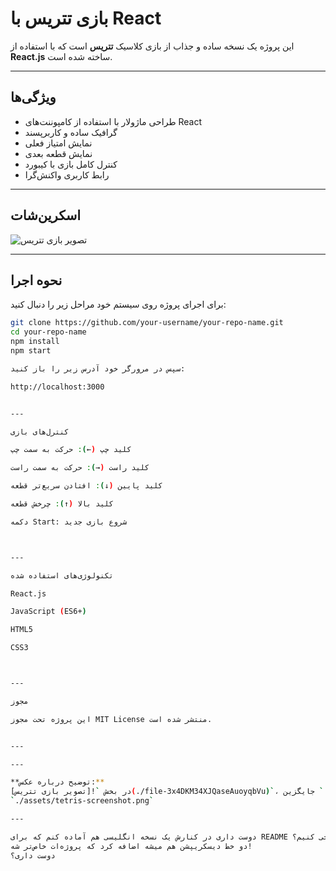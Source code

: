 # بازی تتریس با React

این پروژه یک نسخه ساده و جذاب از بازی کلاسیک **تتریس** است که با استفاده از **React.js** ساخته شده است.

---

## ویژگی‌ها

- طراحی ماژولار با استفاده از کامپوننت‌های React
- گرافیک ساده و کاربرپسند
- نمایش امتیاز فعلی
- نمایش قطعه بعدی
- کنترل کامل بازی با کیبورد
- رابط کاربری واکنش‌گرا

---

## اسکرین‌شات

![تصویر بازی تتریس](./file-3x4DKM34XJQaseAuoyqbVu)

---

## نحوه اجرا

برای اجرای پروژه روی سیستم خود مراحل زیر را دنبال کنید:

```bash
git clone https://github.com/your-username/your-repo-name.git
cd your-repo-name
npm install
npm start

سپس در مرورگر خود آدرس زیر را باز کنید:

http://localhost:3000


---

کنترل‌های بازی

کلید چپ (←): حرکت به سمت چپ

کلید راست (→): حرکت به سمت راست

کلید پایین (↓): افتادن سریع‌تر قطعه

کلید بالا (↑): چرخش قطعه

دکمه Start: شروع بازی جدید



---

تکنولوژی‌های استفاده شده

React.js

JavaScript (ES6+)

HTML5

CSS3



---

مجوز

این پروژه تحت مجوز MIT License منتشر شده است.


---

---

**توضیح درباره عکس:**  
در بخش `![تصویر بازی تتریس](./file-3x4DKM34XJQaseAuoyqbVu)`، جایگزین `./file-3x4DKM34XJQaseAuoyqbVu` باید اسم فایل اسکرین‌شاتت باشه، مثلاً اگر فایل رو توی پروژه ذخیره کردی مثلا توی پوشه `assets` باید بنویسی:  
`./assets/tetris-screenshot.png`

---

دوست داری در کنارش یک نسخه انگلیسی هم آماده کنم که برای README بین‌المللی‌تر باشه؟ یا یک کاور گرافیکی قشنگ هم برای پروژه طراحی کنیم؟  
دو خط دیسکریپشن هم میشه اضافه کرد که پروژه‌ات خاص‌تر شه!  
دوست داری؟

